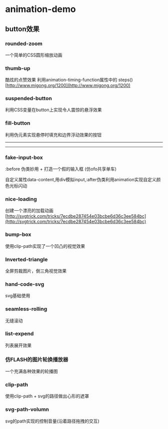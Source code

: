 # animation-demo

## button效果 

### rounded-zoom
一个简单的CSS圆形缩放动画


### thumb-up
酷炫的点赞效果
利用animation-timing-function属性中的 steps()
[http://www.migong.org/1200](http://www.migong.org/1200)



### suspended-button
利用CSS变量在button上实现令人震惊的悬浮效果


### fill-button
利用伪元素实现悬停时填充和边界浮动效果的按钮

---

---


### fake-input-box
:before 伪类妙用 + 打造一个假的输入框 (仿ofo共享单车)

自定义属性data-content,用div模拟input,:after伪类利用animation实现自定义颜色光标闪动


### nice-loading
创建一个漂亮的加载动画
[http://svgtrick.com/tricks/7ecdbe287454e03bcbe6d36c3ee584bc](http://svgtrick.com/tricks/7ecdbe287454e03bcbe6d36c3ee584bc)



### bump-box
使用clip-path实现了一个凹凸的视觉效果


### Inverted-triangle
全屏剪裁图片，倒三角视觉效果



### hand-code-svg
svg基础使用


### seamless-rolling
无缝滚动

### list-expend
列表展开效果



### 仿FLASH的图片轮换播放器
一个充满各种效果的轮播图


### clip-path
使用clip-path + svg的路径做出心形的遮罩


### svg-path-volumn
svg的path实现的控制音量(沿着路径拖拽的交互)